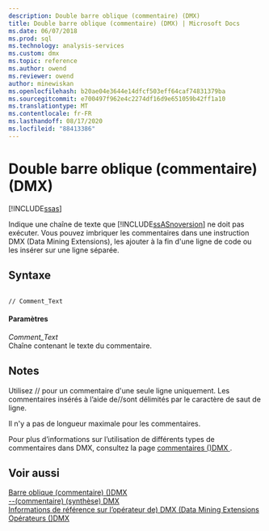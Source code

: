 ```yaml
---
description: Double barre oblique (commentaire) (DMX)
title: Double barre oblique (commentaire) (DMX) | Microsoft Docs
ms.date: 06/07/2018
ms.prod: sql
ms.technology: analysis-services
ms.custom: dmx
ms.topic: reference
ms.author: owend
ms.reviewer: owend
author: minewiskan
ms.openlocfilehash: b20ae04e3644e14dfcf503eff64caf74831379ba
ms.sourcegitcommit: e700497f962e4c2274df16d9e651059b42ff1a10
ms.translationtype: MT
ms.contentlocale: fr-FR
ms.lasthandoff: 08/17/2020
ms.locfileid: "88413386"
---
```

# <a name="double-slash-comment-dmx"></a>Double barre oblique (commentaire) (DMX)
[!INCLUDE[ssas](../includes/applies-to-version/ssas.md)]

  Indique une chaîne de texte que [!INCLUDE[ssASnoversion](../includes/ssasnoversion-md.md)] ne doit pas exécuter. Vous pouvez imbriquer les commentaires dans une instruction DMX (Data Mining Extensions), les ajouter à la fin d'une ligne de code ou les insérer sur une ligne séparée.  
  
## <a name="syntax"></a>Syntaxe  
  
```  
  
// Comment_Text   
```  
  
#### <a name="parameters"></a>Paramètres  
 *Comment_Text*  
 Chaîne contenant le texte du commentaire.  
  
## <a name="remarks"></a>Notes  
 Utilisez // pour un commentaire d'une seule ligne uniquement. Les commentaires insérés à l’aide de//sont délimités par le caractère de saut de ligne.  
  
 Il n'y a pas de longueur maximale pour les commentaires.  
  
 Pour plus d’informations sur l’utilisation de différents types de commentaires dans DMX, consultez la page [commentaires &#40;&#41;DMX ](../dmx/comments-dmx.md).  
  
## <a name="see-also"></a>Voir aussi  
 [Barre oblique &#40;commentaire&#41; &#40;&#41;DMX ](../dmx/slash-star-comment-dmx.md)   
 [--&#40;commentaire&#41; &#40;synthèse&#41; DMX](../dmx/comment-dmx-summary.md)   
 [Informations de référence sur l’opérateur de&#41; DMX &#40;Data Mining Extensions](../dmx/data-mining-extensions-dmx-operator-reference.md)   
 [Opérateurs &#40;&#41;DMX ](../dmx/operators-dmx.md)  
  
  
